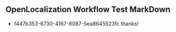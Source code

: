 ## OpenLocalization Workflow Test MarkDown

* f447b353-6730-4167-8087-5ea8645523fc 
thanks!



<!--HONumber=Feb16_HO3-->
